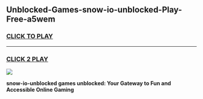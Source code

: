
## Unblocked-Games-snow-io-unblocked-Play-Free-a5wem
<h3>
<a href="https://premium76.site?title=snow-io-unblocked&ref=12A">CLICK TO PLAY</a></h3>
<hr>

<h3>
<a href="https://premium76.site?title=snow-io-unblocked&ref=12A">CLICK 2 PLAY</a>
  
</h3>

<a href="https://premium76.site?title=snow-io-unblocked&ref=12A"><img src="https://clearcache.store/games.png"></a>


**snow-io-unblocked games unblocked: Your Gateway to Fun and Accessible Online Gaming**
